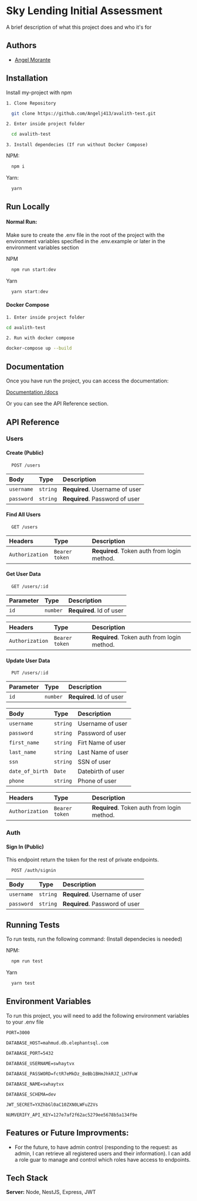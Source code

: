 # Sky Lending Initial Assessment

A brief description of what this project does and who it's for

## Authors

- [Angel Morante](https://www.github.com/Angelj413)

## Installation

Install my-project with npm

    1. Clone Repository

```bash
  git clone https://github.com/Angelj413/avalith-test.git
```

    2. Enter inside project folder

```bash
  cd avalith-test
```

    3. Install dependecies (If run without Docker Compose)

NPM:

```bash
  npm i
```

Yarn:

```bash
  yarn
```

## Run Locally

#### Normal Run:

Make sure to create the .env file in the root of the project with the environment variables specified in the .env.example or later in the environment variables section

NPM

```bash
  npm run start:dev
```

Yarn

```bash
  yarn start:dev
```

#### Docker Compose

    1. Enter inside project folder

```bash
cd avalith-test
```

    2. Run with docker compose

```bash
docker-compose up --build
```

## Documentation

Once you have run the project, you can access the documentation:

[Documentation /docs](http://localhost:3000/docs)

Or you can see the API Reference section.

## API Reference

### Users

#### Create (Public)

```http
  POST /users
```

| Body       | Type     | Description                    |
| :--------- | :------- | :----------------------------- |
| `username` | `string` | **Required**. Username of user |
| `password` | `string` | **Required**. Password of user |

#### Find All Users

```http
  GET /users
```

| Headers         | Type           | Description                                 |
| :-------------- | :------------- | :------------------------------------------ |
| `Authorization` | `Bearer token` | **Required**. Token auth from login method. |

#### Get User Data

```http
  GET /users/:id
```

| Parameter | Type     | Description              |
| :-------- | :------- | :----------------------- |
| `id`      | `number` | **Required**. Id of user |

| Headers         | Type           | Description                                 |
| :-------------- | :------------- | :------------------------------------------ |
| `Authorization` | `Bearer token` | **Required**. Token auth from login method. |

#### Update User Data

```http
  PUT /users/:id
```

| Parameter | Type     | Description              |
| :-------- | :------- | :----------------------- |
| `id`      | `number` | **Required**. Id of user |

| Body            | Type     | Description       |
| :-------------- | :------- | :---------------- |
| `username`      | `string` | Username of user  |
| `password`      | `string` | Password of user  |
| `first_name`    | `string` | Firt Name of user |
| `last_name`     | `string` | Last Name of user |
| `ssn`           | `string` | SSN of user       |
| `date_of_birth` | `Date`   | Datebirth of user |
| `phone`         | `string` | Phone of user     |

| Headers         | Type           | Description                                 |
| :-------------- | :------------- | :------------------------------------------ |
| `Authorization` | `Bearer token` | **Required**. Token auth from login method. |

### Auth

#### Sign In (Public)

This endpoint return the token for the rest of private endpoints.

```http
  POST /auth/signin
```

| Body       | Type     | Description                    |
| :--------- | :------- | :----------------------------- |
| `username` | `string` | **Required**. Username of user |
| `password` | `string` | **Required**. Password of user |

## Running Tests

To run tests, run the following command:
(Install dependecies is needed)

NPM:

```bash
  npm run test
```

Yarn

```bash
  yarn test
```

## Environment Variables

To run this project, you will need to add the following environment variables to your .env file

`PORT=3000`

`DATABASE_HOST=mahmud.db.elephantsql.com`

`DATABASE_PORT=5432`

`DATABASE_USERNAME=swhaytvx`

`DATABASE_PASSWORD=fctR7eMkDz_8eBb1BHmJhkRJZ_LH7FuW`

`DATABASE_NAME=swhaytvx`

`DATABASE_SCHEMA=dev`

`JWT_SECRET=YXZhbGl0aC10ZXN0LWFuZ2Vs`

`NUMVERIFY_API_KEY=127e7af2f62ac5279ee5678b5a134f9e`

## Features or Future Improvments:

- For the future, to have admin control (responding to the request: as admin, I can retrieve all registered users and their information). I can add a role guar to manage and control which roles have access to endpoints.

## Tech Stack

**Server:** Node, NestJS, Express, JWT
